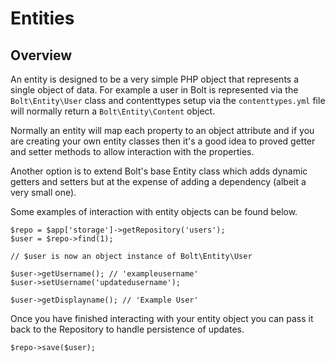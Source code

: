 Entities
========

Overview
--------

An entity is designed to be a very simple PHP object that represents a single
object of data. For example a user in Bolt is represented via the
`Bolt\Entity\User` class and contenttypes setup via the `contenttypes.yml` file
will normally return a `Bolt\Entity\Content` object.

Normally an entity will map each property to an object attribute and if you are
creating your own entity classes then it's a good idea to proved getter and
setter methods to allow interaction with the properties.

Another option is to extend Bolt's base Entity class which adds dynamic getters
and setters but at the expense of adding a dependency (albeit a very small one).

Some examples of interaction with entity objects can be found below.

```
$repo = $app['storage']->getRepository('users');
$user = $repo->find(1);

// $user is now an object instance of Bolt\Entity\User

$user->getUsername(); // 'exampleusername'
$user->setUsername('updatedusername');

$user->getDisplayname(); // 'Example User'
```

Once you have finished interacting with your entity object you can pass it back
to the Repository to handle persistence of updates.

```
$repo->save($user);
```
